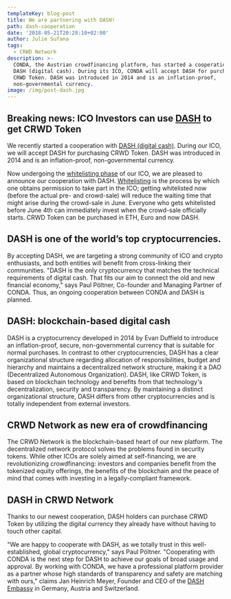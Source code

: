 ```yaml
---
templateKey: blog-post
title: We are partnering with DASH!
path: dash-cooperation
date: '2018-05-21T20:28:10+02:00'
author: Julie Sufana
tags:
  - CRWD Network
description: >-
  CONDA, the Austrian crowdfinancing platform, has started a cooperation with
  DASH (digital cash). During its ICO, CONDA will accept DASH for purchasing
  CRWD Token. DASH was introduced in 2014 and is an inflation-proof,
  non-governmental currency. 
image: /img/post-dash.jpg
---
```

## Breaking news: ICO Investors can use [DASH](https://www.dash.org/) to get CRWD Token

We recently started a cooperation with [DASH (digital cash)](https://www.dash.org/). During our ICO, we will accept DASH for purchasing CRWD Token. DASH was introduced in 2014 and is an inflation-proof, non-governmental currency. 

Now undergoing the [whitelisting phase](https://ico.conda.online/i/order) of our ICO, we are pleased to announce our cooperation with DASH. [Whitelisting](https://ico.conda.online/i/order) is the process by which one obtains permission to take part in the ICO; getting whitelisted now (before the actual pre- and crowd-sale) will reduce the waiting time that might arise during the crowd-sale in June. Everyone who gets whitelisted before June 4th can immediately invest when the crowd-sale officially starts. CRWD Token can be purchased in ETH, Euro and now DASH. 

## DASH is one of the world’s top cryptocurrencies.

By accepting DASH, we are targeting a strong community of ICO and crypto enthusiasts, and both entities will benefit from cross-linking their communities. "DASH is the only cryptocurrency that matches the technical requirements of digital cash. That fits our aim to connect the old and new financial economy," says Paul Pöltner, Co-founder and Managing Partner of CONDA. Thus, an ongoing cooperation between CONDA and DASH is planned. 

## DASH: blockchain-based digital cash

DASH is a cryptocurrency developed in 2014 by Evan Duffield to introduce an inflation-proof, secure, non-governmental currency that is suitable for normal purchases. In contrast to other cryptocurrencies, DASH has a clear organizational structure regarding allocation of responsibilities, budget and hierarchy and maintains a decentralized network structure, making it a DAO (Decentralized Autonomous Organization). DASH, like CRWD Token, is based on blockchain technology and benefits from that technology's decentralization, security and transparency. By maintaining a distinct organizational structure, DASH differs from other cryptocurrencies and is totally independent from external investors. 

## 

## CRWD Network as new era of crowdfinancing

The CRWD Network is the blockchain-based heart of our new platform. The decentralized network protocol solves the problems found in security tokens. While other ICOs are solely aimed at self-financing, we are revolutionizing crowdfinancing: investors and companies benefit from the tokenized equity offerings, the benefits of the blockchain and the peace of mind that comes with investing in a legally-compliant framework. 

## DASH in CRWD Network

Thanks to our newest cooperation, DASH holders can purchase CRWD Token by utilizing the digital currency they already have without having to touch other capital. 

"We are happy to cooperate with DASH, as we totally trust in this well-established, global cryptocurrency," says Paul Pöltner. "Cooperating with CONDA is the next step for DASH to achieve our goals of broad usage and approval. By working with CONDA, we have a professional platform provider as a partner whose high standards of transparency and safety are matching with ours," claims Jan Heinrich Meyer, Founder and CEO of the [DASH Embassy](https://www.dash-embassy.org/) in Germany, Austria and Switzerland.
